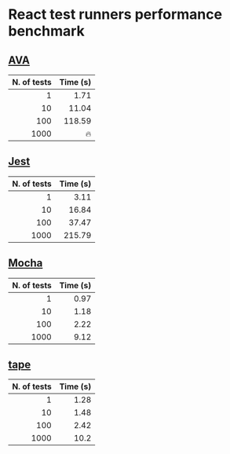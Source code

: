 # React test runners performance benchmark

## [AVA](https://github.com/sindresorhus/ava)

N. of tests | Time (s)
----------: | -------:
1 | 1.71
10 | 11.04
100 | 118.59
1000 | 🔥

## [Jest](https://github.com/facebook/jest)

N. of tests | Time (s)
----------: | -------:
1 | 3.11
10 | 16.84
100 | 37.47
1000 | 215.79

## [Mocha](https://github.com/mochajs/mocha)

N. of tests | Time (s)
----------: | -------:
1 | 0.97
10 | 1.18
100 | 2.22
1000 | 9.12

## [tape](https://github.com/substack/tape)

N. of tests | Time (s)
----------: | -------:
1 | 1.28
10 | 1.48
100 | 2.42
1000 | 10.2
